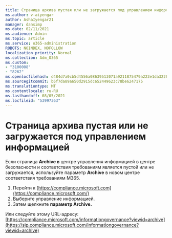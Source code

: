 ```yaml
---
title: Страница архива пустая или не загружается под управлением информацией
ms.author: v-aiyengar
author: AshaIyengar21
manager: dansimp
ms.date: 02/11/2021
ms.audience: Admin
ms.topic: article
ms.service: o365-administration
ROBOTS: NOINDEX, NOFOLLOW
localization_priority: Normal
ms.collection: Adm_O365
ms.custom:
- "3100008"
- "8262"
ms.openlocfilehash: d484d7a0cb5d4556a08639513071a9211875479a223e1da3228c7074fadcf4c8
ms.sourcegitcommit: b5f7da89a650d2915dc652449623c78be6247175
ms.translationtype: MT
ms.contentlocale: ru-RU
ms.lasthandoff: 08/05/2021
ms.locfileid: "53997363"
---
```

# <a name="archive-page-blank-or-not-loading-under-information-governance"></a>Страница архива пустая или не загружается под управлением информацией

Если страница **Archive в** центре управления информацией в центре безопасности и соответствия требованиям является пустой или не загружается, используйте параметр **Archive** в новом центре соответствия требованиям M365.

1. Перейти к [https://compliance.microsoft.com](https://compliance.microsoft.com/)
1. Выберите управление информацией.
1. Затем щелкните **параметр Archive.**

Или следуйте этому URL-адресу: [https://compliance.microsoft.com/informationgovernance?viewid=archive](https://sip.compliance.microsoft.com/informationgovernance?viewid=archive)